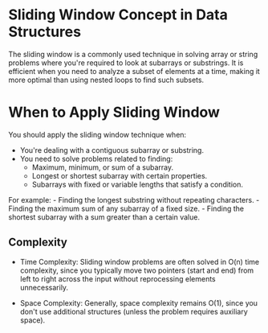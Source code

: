 # Sliding Window Concept in Data Structures
The sliding window is a commonly used technique in solving array or string problems where you're required to look at subarrays or substrings. It is efficient when you need to analyze a subset of elements at a time, making it more optimal than using nested loops to find such subsets.

# When to Apply Sliding Window
You should apply the sliding window technique when:

- You're dealing with a contiguous subarray or substring.
- You need to solve problems related to finding:
    - Maximum, minimum, or sum of a subarray.
    - Longest or shortest subarray with certain properties.
    - Subarrays with fixed or variable lengths that satisfy a condition.

For example:
    - Finding the longest substring without repeating characters.
    - Finding the maximum sum of any subarray of a fixed size.
    - Finding the shortest subarray with a sum greater than a certain value.


## Complexity
- Time Complexity: Sliding window problems are often solved in O(n) time complexity, since you typically move two pointers (start and end) from left to right across the input without reprocessing elements unnecessarily.

- Space Complexity: Generally, space complexity remains O(1), since you don't use additional structures (unless the problem requires auxiliary space).